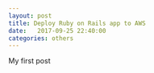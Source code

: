 ```yaml
---
layout: post
title: Deploy Ruby on Rails app to AWS
date:   2017-09-25 22:40:00
categories: others
---
```


My first post
